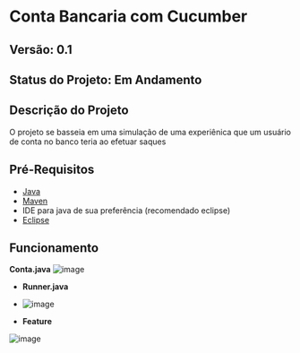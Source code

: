# Conta Bancaria com Cucumber

## Versão: 0.1

## Status do Projeto: Em Andamento

## Descrição do Projeto
O projeto se basseia em uma simulação de uma experiênica que um usuário de conta no banco teria ao efetuar saques

## Pré-Requisitos

- [Java](https://www.java.com/pt-BR/)
- [Maven](https://maven.apache.org/)
- IDE para java de sua preferência (recomendado eclipse)
- [Eclipse](https://www.eclipse.org/downloads/)

## Funcionamento 

**Conta.java**
![image](https://github.com/Marcus310/Conta-Bancaria/assets/80717972/f2efc44b-1fd1-4fb2-8333-7309fafc7437)

- **Runner.java**
- ![image](https://github.com/Marcus310/Conta-Bancaria/assets/80717972/d56a6cba-b61b-4cda-b243-54d5c9c29a2a)

- **Feature**
  
 ![image](https://github.com/Marcus310/Conta-Bancaria/assets/80717972/4281e1e6-76e0-41ee-9535-f4d368a57cc4)


